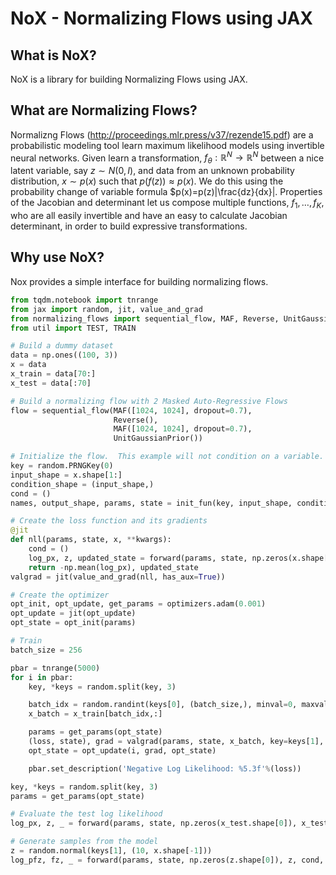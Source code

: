 # NoX - Normalizing Flows using JAX

## What is NoX?
NoX is a library for building Normalizing Flows using JAX.

## What are Normalizing Flows?
Normalizng Flows (http://proceedings.mlr.press/v37/rezende15.pdf) are a probabilistic modeling tool learn maximum likelihood models using invertible neural networks.  Given learn a transformation, $f_{\theta}: \mathbb{R}^N \to \mathbb{R}^N$ between a nice latent variable, say $z\sim N(0,I)$, and data from an unknown probability distribution, $x\sim p(x)$ such that $p(f(z)) \approx p(x)$.  We do this using the probability change of variable formula $p(x)=p(z)|\frac{dz}{dx}|.  Properties of the Jacobian and determinant let us compose multiple functions, $f_1, \dots, f_K$, who are all easily invertible and have an easy to calculate Jacobian determinant, in order to build expressive transformations.

## Why use NoX?
Nox provides a simple interface for building normalizing flows.

```python
from tqdm.notebook import tnrange
from jax import random, jit, value_and_grad
from normalizing_flows import sequential_flow, MAF, Reverse, UnitGaussianPrior
from util import TEST, TRAIN

# Build a dummy dataset
data = np.ones((100, 3))
x = data
x_train = data[70:]
x_test = data[:70]

# Build a normalizing flow with 2 Masked Auto-Regressive Flows
flow = sequential_flow(MAF([1024, 1024], dropout=0.7),
                       Reverse(),
                       MAF([1024, 1024], dropout=0.7),
                       UnitGaussianPrior())

# Initialize the flow.  This example will not condition on a variable.
key = random.PRNGKey(0)
input_shape = x.shape[1:]
condition_shape = (input_shape,)
cond = ()
names, output_shape, params, state = init_fun(key, input_shape, condition_shape)

# Create the loss function and its gradients
@jit
def nll(params, state, x, **kwargs):
    cond = ()
    log_px, z, updated_state = forward(params, state, np.zeros(x.shape[0]), x, cond, **kwargs)
    return -np.mean(log_px), updated_state
valgrad = jit(value_and_grad(nll, has_aux=True))

# Create the optimizer
opt_init, opt_update, get_params = optimizers.adam(0.001)
opt_update = jit(opt_update)
opt_state = opt_init(params)

# Train
batch_size = 256

pbar = tnrange(5000)
for i in pbar:
    key, *keys = random.split(key, 3)

    batch_idx = random.randint(keys[0], (batch_size,), minval=0, maxval=x_train.shape[0])
    x_batch = x_train[batch_idx,:]

    params = get_params(opt_state)
    (loss, state), grad = valgrad(params, state, x_batch, key=keys[1], test=TRAIN)
    opt_state = opt_update(i, grad, opt_state)

    pbar.set_description('Negative Log Likelihood: %5.3f'%(loss))

key, *keys = random.split(key, 3)
params = get_params(opt_state)

# Evaluate the test log likelihood
log_px, z, _ = forward(params, state, np.zeros(x_test.shape[0]), x_test, cond, key=keys[0], test=TEST)

# Generate samples from the model
z = random.normal(keys[1], (10, x.shape[-1]))
log_pfz, fz, _ = forward(params, state, np.zeros(z.shape[0]), z, cond, key=keys[1], test=TEST)
```
